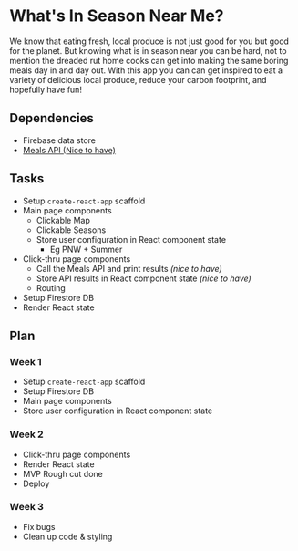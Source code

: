 # What's In Season Near Me?
We know that eating fresh, local produce is not just good for you but good for the planet. But knowing what is in season near you can be hard, not to mention the dreaded rut home cooks can get into making the same boring meals day in and day out. With this app you can can get inspired to eat a variety of delicious local produce, reduce your carbon footprint, and hopefully have fun!

## Dependencies
* Firebase data store
* [Meals API (Nice to have)](https://www.themealdb.com/api.php)

## Tasks
* Setup `create-react-app` scaffold
* Main page components
  * Clickable Map
  * Clickable Seasons
  * Store user configuration in React component state
    * Eg PNW + Summer
* Click-thru page components
  * Call the Meals API and print results *(nice to have)*
  * Store API results in React component state *(nice to have)*
  * Routing
* Setup Firestore DB 
* Render React state

## Plan
### Week 1
* Setup `create-react-app` scaffold
* Setup Firestore DB 
* Main page components
* Store user configuration in React component state
### Week 2
* Click-thru page components
* Render React state
* MVP Rough cut done
* Deploy
### Week 3
* Fix bugs
* Clean up code & styling